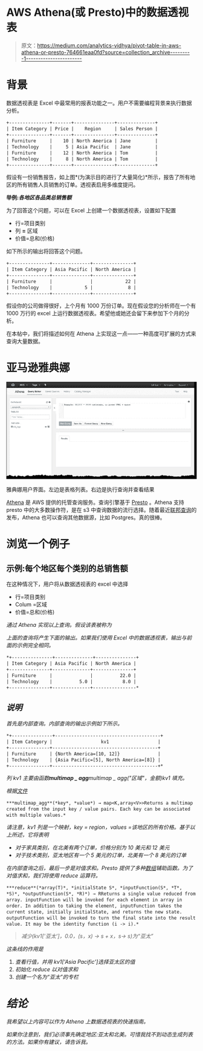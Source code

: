 # AWS Athena(或 Presto)中的数据透视表

> 原文：<https://medium.com/analytics-vidhya/pivot-table-in-aws-athena-or-presto-764661eaa0fd?source=collection_archive---------1----------------------->

# 背景

数据透视表是 Excel 中最常用的报表功能之一。用户不需要编程背景来执行数据分析。

```
+---------------+-------+---------------+--------------+
| Item Category | Price |    Region     | Sales Person |
+---------------+-------+---------------+--------------+
| Furniture     |    10 | North America | Jane         |
| Technology    |     5 | Asia Pacific  | Jane         |
| Furniture     |    12 | North America | Tom          |
| Technology    |     8 | North America | Tom          |
+---------------+-------+---------------+--------------+
```

假设有一份销售报告，如上图*(为演示目的进行了大量简化)*所示，报告了所有地区的所有销售人员销售的订单。透视表启用多维度提问。

**举例:*各地区各品类总销售额***

为了回答这个问题，可以在 Excel 上创建一个数据透视表，设置如下配置

*   行=项目类别
*   列 **=** 区域
*   价值=总和(价格)

如下所示的输出将回答这个问题。

```
+---------------+--------------+---------------+
| Item Category | Asia Pacific | North America |
+---------------+--------------+---------------+
| Furniture     |              |            22 |
| Technology    |            5 |             8 |
+---------------+--------------+---------------+
```

假设你的公司做得很好，上个月有 1000 万份订单。现在假设您的分析师在一个有 1000 万行的 excel 上运行数据透视表。希望他或她还会留下来参加下个月的分析。

在本帖中，我们将描述如何在 Athena 上实现这一点——一种高度可扩展的方式来查询大量数据。

# 亚马逊雅典娜

![](img/ee6f4fd0c0668762be8d62ca291f368a.png)

雅典娜用户界面。左边是表格列表。右边是执行查询并查看结果

[Athena](https://aws.amazon.com/athena/) 是 AWS 提供的托管查询服务。查询引擎基于 [Presto](https://docs.aws.amazon.com/athena/latest/ug/presto-functions.html) 。Athena 支持 presto 中的大多数操作符，是在 s3 中查询数据的流行选择。随着最近[联邦查询](https://docs.aws.amazon.com/athena/latest/ug/connect-to-a-data-source.html)的发布，Athena 也可以查询其他数据源，比如 Postgres。真的很棒。

# 浏览一个例子

## 示例:每个地区每个类别的总销售额

在这种情况下，用户将从数据透视表的 excel 中选择

*   行=项目类别
*   Colum =区域
*   价值=总和(价格)

*通过 Athena 实现以上查询。假设该表被称为*

*上面的查询将产生下面的输出。如果我们使用 Excel 中的数据透视表，输出与前面的示例完全相同。*

```
*+---------------+--------------+---------------+
| Item Category | Asia Pacific | North America |
+---------------+--------------+---------------+
| Furniture     |              |          22.0 |
| Technology    |          5.0 |           8.0 |
+---------------+--------------+----------------*
```

## *说明*

*首先是内部查询。内部查询的输出示例如下所示。*

```
*+---------------+---------------------------------------+
| Item Category |                  kv1                  |
+---------------+---------------------------------------+
| Furniture     | {North America=[10, 12]}              |
| Technology    | {Asia Pacific=[5], North America=[8]} |
+---------------+---------------------------------------+*
```

*列 kv1 主要由函数**multimap _ agg**multimap _ agg("区域"，金额)kv1 填充。*

*根据[文件](https://prestodb.io/docs/0.172/functions/aggregate.html)*

```
***multimap_agg**(*key*, *value*) → map<K,array<V>>Returns a multimap created from the input key / value pairs. Each key can be associated with multiple values.*
```

*请注意，kv1 列是一个映射，key = region，values =该地区的所有价格。基于以上所述，它将表明*

*   *对于家具类别，在北美有两个订单，价格分别为 10 美元和 12 美元*
*   *对于技术类别，亚太地区有一个 5 美元的订单，北美有一个 8 美元的订单*

*在内部查询之后，最后一步是对值求和。Presto 提供了多种[数组](https://prestodb.io/docs/current/functions/array.html)辅助函数。为了对值求和，我们将使用 reduce 运算符。*

```
***reduce**(*array(T)*, *initialState S*, *inputFunction(S*, *T*, *S)*, *outputFunction(S*, *R)*) → RReturns a single value reduced from array. inputFunction will be invoked for each element in array in order. In addition to taking the element, inputFunction takes the current state, initially initialState, and returns the new state. outputFunction will be invoked to turn the final state into the result value. It may be the identity function (i -> i).*
```

> *减少(kv1['亚太']，0.0，(s，x) -> s + x，s-> s)为“亚太”*

*这条线的作用是*

1.  *查看行值，并用 kv1['Asia Pacific']选择亚太区的值*
2.  *初始化 reduce 以对值求和*
3.  *创建一个名为“亚太”的专栏*

# *结论*

*我希望以上内容可以作为 Athena 上数据透视表的快速指南。*

*如果你注意到，我们必须事先确定地区:亚太和北美。可惜我找不到动态生成列表的方法。如果你有建议，请告诉我。*